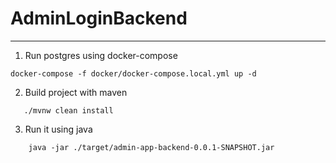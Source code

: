 # AdminLoginBackend
___
1. Run postgres using docker-compose

 ```
 docker-compose -f docker/docker-compose.local.yml up -d
 ```

2. Build project with maven

```
   ./mvnw clean install
```

3. Run it using java

```
    java -jar ./target/admin-app-backend-0.0.1-SNAPSHOT.jar
```